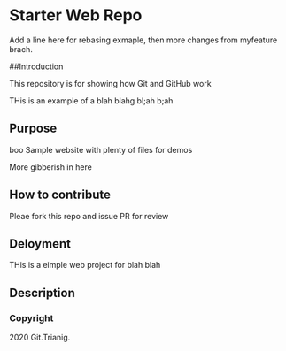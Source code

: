 # Starter Web Repo

Add a line here for rebasing exmaple, then more changes from myfeature brach.

##Introduction

This repository is for showing how Git and GitHub work

THis is an example of a blah blahg bl;ah b;ah

## Purpose
boo
Sample website with plenty of files for demos

More gibberish in here

## How to contribute
Pleae fork this repo and issue PR for review

## Deloyment

THis is a eimple web project for blah blah

## Description

### Copyright

2020 Git.Trianig.